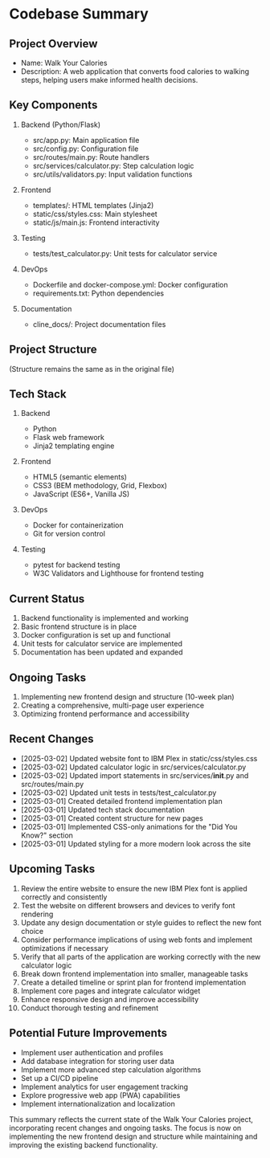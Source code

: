 # Codebase Summary

## Project Overview
- Name: Walk Your Calories
- Description: A web application that converts food calories to walking steps, helping users make informed health decisions.

## Key Components
1. Backend (Python/Flask)
   - src/app.py: Main application file
   - src/config.py: Configuration file
   - src/routes/main.py: Route handlers
   - src/services/calculator.py: Step calculation logic
   - src/utils/validators.py: Input validation functions

2. Frontend
   - templates/: HTML templates (Jinja2)
   - static/css/styles.css: Main stylesheet
   - static/js/main.js: Frontend interactivity

3. Testing
   - tests/test_calculator.py: Unit tests for calculator service

4. DevOps
   - Dockerfile and docker-compose.yml: Docker configuration
   - requirements.txt: Python dependencies

5. Documentation
   - cline_docs/: Project documentation files

## Project Structure
(Structure remains the same as in the original file)

## Tech Stack
1. Backend
   - Python
   - Flask web framework
   - Jinja2 templating engine

2. Frontend
   - HTML5 (semantic elements)
   - CSS3 (BEM methodology, Grid, Flexbox)
   - JavaScript (ES6+, Vanilla JS)

3. DevOps
   - Docker for containerization
   - Git for version control

4. Testing
   - pytest for backend testing
   - W3C Validators and Lighthouse for frontend testing

## Current Status
1. Backend functionality is implemented and working
2. Basic frontend structure is in place
3. Docker configuration is set up and functional
4. Unit tests for calculator service are implemented
5. Documentation has been updated and expanded

## Ongoing Tasks
1. Implementing new frontend design and structure (10-week plan)
2. Creating a comprehensive, multi-page user experience
3. Optimizing frontend performance and accessibility

## Recent Changes
- [2025-03-02] Updated website font to IBM Plex in static/css/styles.css
- [2025-03-02] Updated calculator logic in src/services/calculator.py
- [2025-03-02] Updated import statements in src/services/__init__.py and src/routes/main.py
- [2025-03-02] Updated unit tests in tests/test_calculator.py
- [2025-03-01] Created detailed frontend implementation plan
- [2025-03-01] Updated tech stack documentation
- [2025-03-01] Created content structure for new pages
- [2025-03-01] Implemented CSS-only animations for the "Did You Know?" section
- [2025-03-01] Updated styling for a more modern look across the site

## Upcoming Tasks
1. Review the entire website to ensure the new IBM Plex font is applied correctly and consistently
2. Test the website on different browsers and devices to verify font rendering
3. Update any design documentation or style guides to reflect the new font choice
4. Consider performance implications of using web fonts and implement optimizations if necessary
5. Verify that all parts of the application are working correctly with the new calculator logic
6. Break down frontend implementation into smaller, manageable tasks
7. Create a detailed timeline or sprint plan for frontend implementation
8. Implement core pages and integrate calculator widget
9. Enhance responsive design and improve accessibility
10. Conduct thorough testing and refinement

## Potential Future Improvements
- Implement user authentication and profiles
- Add database integration for storing user data
- Implement more advanced step calculation algorithms
- Set up a CI/CD pipeline
- Implement analytics for user engagement tracking
- Explore progressive web app (PWA) capabilities
- Implement internationalization and localization

This summary reflects the current state of the Walk Your Calories project, incorporating recent changes and ongoing tasks. The focus is now on implementing the new frontend design and structure while maintaining and improving the existing backend functionality.